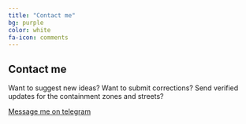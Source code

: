 ```yaml
---
title: "Contact me"
bg: purple
color: white
fa-icon: comments
---
```


## Contact me

Want to suggest new ideas?
Want to submit corrections?
Send verified updates for the containment zones and streets?


[Message me on telegram](https://t.me/elseasama)
